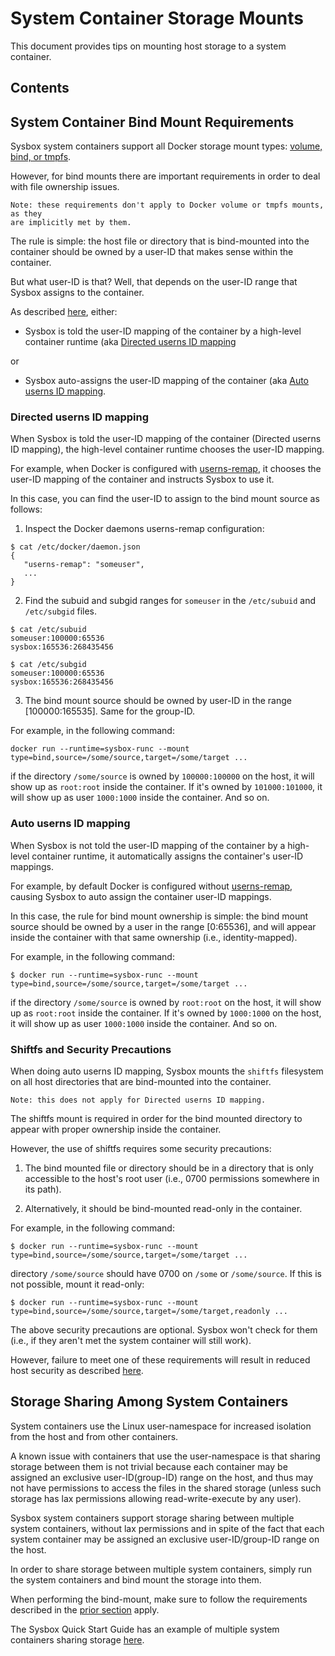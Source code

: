 # System Container Storage Mounts

This document provides tips on mounting host storage to a system container.

## Contents

## System Container Bind Mount Requirements

Sysbox system containers support all Docker storage mount types:
[volume, bind, or tmpfs](https://docs.docker.com/storage/).

However, for bind mounts there are important requirements in order to deal with
file ownership issues.

    Note: these requirements don't apply to Docker volume or tmpfs mounts, as they
    are implicitly met by them.

The rule is simple: the host file or directory that is bind-mounted into the container
should be owned by a user-ID that makes sense within the container.

But what user-ID is that? Well, that depends on the user-ID range that Sysbox assigns to
the container.

As described [here](security.md#user-namespace-id-mapping), either:

* Sysbox is told the user-ID mapping of the container by a high-level container runtime (aka [Directed userns ID mapping](security.md#directed-userns-id-mapping)

or

* Sysbox auto-assigns the user-ID mapping of the container (aka [Auto userns ID mapping](security.md#auto-userns-id-mapping).

### Directed userns ID mapping

When Sysbox is told the user-ID mapping of the container (Directed userns ID
mapping), the high-level container runtime chooses the user-ID mapping.

For example, when Docker is configured with [userns-remap](https://docs.docker.com/engine/security/userns-remap/),
it chooses the user-ID mapping of the container and instructs Sysbox to use it.

In this case, you can find the user-ID to assign to the bind mount source as
follows:

1) Inspect the Docker daemons userns-remap configuration:

```console
$ cat /etc/docker/daemon.json
{
   "userns-remap": "someuser",
   ...
}
```

2) Find the subuid and subgid ranges for `someuser` in the `/etc/subuid` and
   `/etc/subgid` files.

```console
$ cat /etc/subuid
someuser:100000:65536
sysbox:165536:268435456

$ cat /etc/subgid
someuser:100000:65536
sysbox:165536:268435456
```

3) The bind mount source should be owned by user-ID in the range [100000:165535].
   Same for the group-ID.

For example, in the following command:

```
docker run --runtime=sysbox-runc --mount type=bind,source=/some/source,target=/some/target ...
```

if the directory `/some/source` is owned by `100000:100000` on the host, it will
show up as `root:root` inside the container. If it's owned by `101000:101000`,
it will show up as user `1000:1000` inside the container. And so on.

### Auto userns ID mapping

When Sysbox is not told the user-ID mapping of the container by a high-level
container runtime, it automatically assigns the container's user-ID mappings.

For example, by default Docker is configured without [userns-remap](https://docs.docker.com/engine/security/userns-remap/),
causing Sysbox to auto assign the container user-ID mappings.

In this case, the rule for bind mount ownership is simple: the bind mount source
should be owned by a user in the range [0:65536], and will appear inside the
container with that same ownership (i.e., identity-mapped).

For example, in the following command:

```console
$ docker run --runtime=sysbox-runc --mount type=bind,source=/some/source,target=/some/target ...
```

if the directory `/some/source` is owned by `root:root` on the host, it will show up as `root:root`
inside the container. If it's owned by `1000:1000` on the host, it will show up as
user `1000:1000` inside the container. And so on.

### Shiftfs and Security Precautions

When doing auto userns ID mapping, Sysbox mounts the `shiftfs` filesystem on
all host directories that are bind-mounted into the container.

    Note: this does not apply for Directed userns ID mapping.

The shiftfs mount is required in order for the bind mounted directory to appear
with proper ownership inside the container.

However, the use of shiftfs requires some security precautions:

1) The bind mounted file or directory should be in a directory that is only
   accessible to the host's root user (i.e., 0700 permissions somewhere in its
   path).

2) Alternatively, it should be bind-mounted read-only in the container.

For example, in the following command:

```console
$ docker run --runtime=sysbox-runc --mount type=bind,source=/some/source,target=/some/target ...
```

directory `/some/source` should have 0700 on `/some` or `/some/source`. If this is not
possible, mount it read-only:

```console
$ docker run --runtime=sysbox-runc --mount type=bind,source=/some/source,target=/some/target,readonly ...
```

The above security precautions are optional. Sysbox won't check for them (i.e.,
if they aren't met the system container will still work).

However, failure to meet one of these requirements will result in reduced host
security as described [here](design.md#shiftfs-security-precautions).

## Storage Sharing Among System Containers

System containers use the Linux user-namespace for increased isolation from the
host and from other containers.

A known issue with containers that use the user-namespace is that sharing
storage between them is not trivial because each container may be assigned an
exclusive user-ID(group-ID) range on the host, and thus may not have permissions
to access the files in the shared storage (unless such storage has lax
permissions allowing read-write-execute by any user).

Sysbox system containers support storage sharing between multiple system
containers, without lax permissions and in spite of the fact that each system
container may be assigned an exclusive user-ID/group-ID range on the host.

In order to share storage between multiple system containers, simply run the
system containers and bind mount the storage into them.

When performing the bind-mount, make sure to follow the requirements described in
the [prior section](#system-container-bind-mount-requirements) apply.

The Sysbox Quick Start Guide has an example of multiple system containers
sharing storage [here](../quickstart.md#sharing-storage-among-system-containers).
